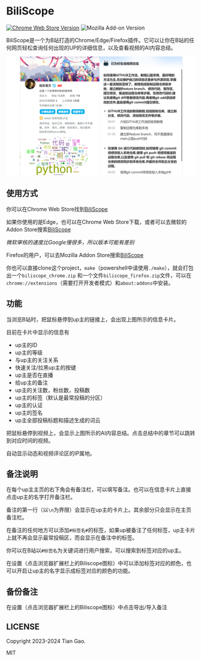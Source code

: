 # BiliScope

[![Chrome Web Store Version](https://img.shields.io/chrome-web-store/v/ekmbchepcdggpcbdpjpijphjiiiimfga)](https://chromewebstore.google.com/detail/biliscope-bilibili%E6%8F%92%E4%BB%B6%EF%BC%8C%E7%9F%A5%E9%81%93ta/ekmbchepcdggpcbdpjpijphjiiiimfga?hl=zh-CN)  ![Mozilla Add-on Version](https://img.shields.io/amo/v/biliscope-bilibili%E6%8F%92%E4%BB%B6-%E4%BD%A0%E7%9A%84b%E7%AB%99%E5%B0%8F%E5%8A%A9%E6%89%8B)

BiliScope是一个为B站打造的Chrome/Edge/Firefox插件。它可以让你在B站的任何网页轻松查询任何出现的UP的详细信息，以及查看视频的AI内容总结。

[![example_img](https://github.com/gaogaotiantian/biliscope/blob/master/img/screenshot.png)](https://github.com/gaogaotiantian/biliscope/blob/master/img/screenshot.png)

## 使用方式

你可以在Chrome Web Store找到[BiliScope](https://chrome.google.com/webstore/detail/biliscope/ekmbchepcdggpcbdpjpijphjiiiimfga)

如果你使用的是Edge，也可以在Chrome Web Store下载，或者可以去微软的Addon Store搜索[BiliScope](https://microsoftedge.microsoft.com/addons/detail/biliscope/ppfempmgnmhbeoanbndlackmlolejegm)

*微软审核的速度比Google慢很多，所以版本可能有差别*

Firefox的用户，可以去Mozilla Addon Store搜索[BiliScope](https://addons.mozilla.org/en-US/firefox/addon/biliscope-bilibili%E6%8F%92%E4%BB%B6-%E4%BD%A0%E7%9A%84b%E7%AB%99%E5%B0%8F%E5%8A%A9%E6%89%8B/)

你也可以直接clone这个project，`make`（powershell中请使用`./make`），就会打包出一个`biliscope_chrome.zip`
和一个文件`biliscope_firefox.zip`文件，可以在`chrome://extensions`（需要打开开发者模式）和`about:addons`中安装。


## 功能

当浏览B站时，把鼠标悬停到up主的链接上，会出现上图所示的信息卡片。

目前在卡片中显示的信息有

* up主的ID
* up主的等级
* 与up主的关注关系
* 快速关注/拉黑up主的按键
* up主是否在直播
* 给up主的备注
* up主的关注数，粉丝数，投稿数
* up主的标签（默认是最常投稿的分区）
* up主的认证
* up主的签名
* up主全部投稿标题和描述生成的词云

把鼠标悬停到视频上，会显示上图所示的AI内容总结。点击总结中的章节可以跳转到对应时间的视频。

自动显示动态和视频评论区的IP属地。

## 备注说明

在每个up主主页的右下角会有备注栏，可以填写备注。也可以在信息卡片上直接点击up主的名字打开备注栏。

备注的第一行（以`\n`为界限）会显示在up主的卡片上。其余部分只会显示在主页备注栏。

在备注的任何地方可以添加`#标签名#`的标签，如果up被备注了任何标签，up主卡片上就不再会显示最常投稿区，而会显示在备注中的标签。

你可以在B站以`#标签名`为关键词进行用户搜索，可以搜索到标签对应的up主。

在设置（点击浏览器扩展栏上的Biliscope图标）中可以添加标签对应的颜色，也可以开启让up主的名字显示成标签对应的颜色的功能。

## 备份备注

在设置（点击浏览器扩展栏上的Biliscope图标）中点击导出/导入备注

## LICENSE

Copyright 2023-2024 Tian Gao.

MIT
